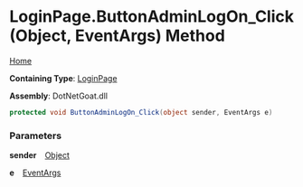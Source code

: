 # LoginPage\.ButtonAdminLogOn\_Click\(Object, EventArgs\) Method

[Home](../../../../../README.md)

**Containing Type**: [LoginPage](../README.md)

**Assembly**: DotNetGoat\.dll

```csharp
protected void ButtonAdminLogOn_Click(object sender, EventArgs e)
```

### Parameters

**sender** &ensp; [Object](https://docs.microsoft.com/en-us/dotnet/api/system.object)

**e** &ensp; [EventArgs](https://docs.microsoft.com/en-us/dotnet/api/system.eventargs)